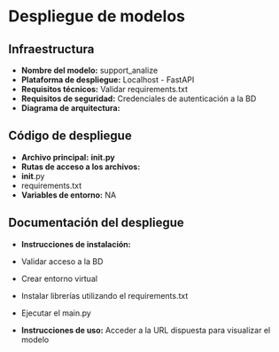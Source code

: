 # Despliegue de modelos

## Infraestructura

- **Nombre del modelo:** support_analize
- **Plataforma de despliegue:** Localhost - FastAPI
- **Requisitos técnicos:** Validar requirements.txt
- **Requisitos de seguridad:** Credenciales de autenticación a la BD
- **Diagrama de arquitectura:** 


## Código de despliegue

- **Archivo principal:** __init.py__
- **Rutas de acceso a los archivos:**
 - __init__.py
 - requirements.txt
- **Variables de entorno:** NA

## Documentación del despliegue

- **Instrucciones de instalación:** 
- Validar acceso a la BD
- Crear entorno virtual
- Instalar librerías utilizando el requirements.txt
- Ejecutar el main.py

- **Instrucciones de uso:** 
Acceder a la URL dispuesta para visualizar el modelo
